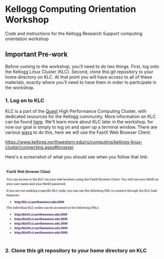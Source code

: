 # Kellogg Computing Orientation Workshop
Code and instructions for the Kellogg Research Support computing orientation workshop

## Important Pre-work
Before coming to the workshop, you'll need to do two things. First, log onto the Kellogg Linux Cluster (KLC). Second, clone this git repository to your home directory on KLC. At that point you will have access to all of these materials, exactly where you'll need to have them in order to participate in the workshop.

### 1. Log on to KLC

KLC is a part of the [Quest](https://www.it.northwestern.edu/research/user-services/quest/) High Performance Computing Cluster, with dedicated resources for the Kellogg community. More information on KLC can be found [here](https://www.kellogg.northwestern.edu/rs/computing/kellogg-linux-cluster.aspx). We'll learn more about KLC later in the workshop, for now our goal is simply to log on and open up a terminal window. There are various [ways](https://www.kellogg.northwestern.edu/rs/computing/kellogg-linux-cluster/connecting.aspx) to do this, here we will use the FastX Web Browser Client:

https://www.kellogg.northwestern.edu/rs/computing/kellogg-linux-cluster/connecting.aspx#browser

Here's a screenshot of what you should see when you follow that link:

<kbd>
  <img src="https://github.com/rs-kellogg/computing-orientation/blob/master/images/FastX-screenshot-1.png">
</kbd>

### 2. Clone this git repository to your home directory on KLC
